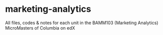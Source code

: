# marketing-analytics
 All files, codes & notes for each unit in the BAMM103 (Marketing Analytics) MicroMasters of Columbia on edX
